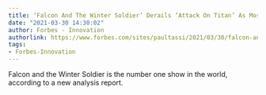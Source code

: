 ```yaml
---
title: ‘Falcon And The Winter Soldier’ Derails ‘Attack On Titan’ As Most Popular Show
date: "2021-03-30 14:30:02"
author: Forbes - Innovation
authorlink: https://www.forbes.com/sites/paultassi/2021/03/30/falcon-and-the-winter-soldier-derails-attack-on-titan-as-most-popular-show/
tags:
- Forbes-Innovation
---
```

Falcon and the Winter Soldier is the number one show in the world, according to a new analysis report.